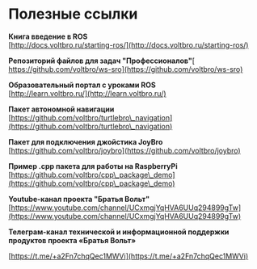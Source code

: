 # Полезные ссылки

**Книга введение в ROS**\
[http://docs.voltbro.ru/starting-ros/](http://docs.voltbro.ru/starting-ros/)

**Репозиторий файлов для задач "Профессионалов"**[\
https://github.com/voltbro/ws-sro](https://github.com/voltbro/ws-sro)

**Образовательный портал с уроками ROS**\
[http://learn.voltbro.ru/](http://learn.voltbro.ru/)

**Пакет автономной навигации**\
[https://github.com/voltbro/turtlebro\_navigation](https://github.com/voltbro/turtlebro\_navigation)

**Пакет для подключения джойстика JoyBro** \
[https://github.com/voltbro/joybro](https://github.com/voltbro/joybro)

**Пример .cpp пакета для работы на RaspberryPi**\
[https://github.com/voltbro/cpp\_package\_demo](https://github.com/voltbro/cpp\_package\_demo)

**Youtube-канал проекта "Братья Вольт"**\
[https://www.youtube.com/channel/UCxmgjYqHVA6UUq294899gTw](https://www.youtube.com/channel/UCxmgjYqHVA6UUq294899gTw)

**Телеграм-канал технической и информационной поддержки продуктов проекта «Братья Вольт»**

[https://t.me/+a2Fn7chqQec1MWVi](https://t.me/+a2Fn7chqQec1MWVi)
